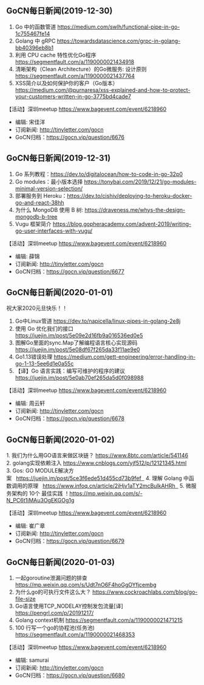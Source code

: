 ## GoCN每日新闻(2019-12-30)

1. Go 中的函数管道 https://medium.com/swlh/functional-pipe-in-go-1c755467fe14
2. Golang 中 gRPC https://towardsdatascience.com/grpc-in-golang-bb40396eb8b1
3. 利用 CPU cache 特性优化Go程序 https://segmentfault.com/a/1190000021434918
4. 清晰架构（Clean Architecture）的Go微服务: 设计原则 https://segmentfault.com/a/1190000021437764
5. XSS简介以及如何保护你的客户（Go版本）https://medium.com/@purnaresa/xss-explained-and-how-to-protect-your-customers-written-in-go-3775bd4cade7

【活动】深圳meetup https://www.bagevent.com/event/6218960

- 编辑: 宋佳洋
- 订阅新闻: http://tinyletter.com/gocn
- GoCN归档：https://gocn.vip/question/6676

## GoCN每日新闻(2019-12-31)

1. Go 系列教程：https://dev.to/digitalocean/how-to-code-in-go-32p0
2. Go modules：最小版本选择 https://tonybai.com/2019/12/21/go-modules-minimal-version-selection/
3. 部署服务到 Heroku：https://dev.to/cishiv/deploying-to-heroku-docker-go-and-react-38hh
4. 为什么 MongoDB 使用 B 树: https://draveness.me/whys-the-design-mongodb-b-tree
5. Vugu 框架简介   https://blog.gopheracademy.com/advent-2019/writing-go-user-interfaces-with-vugu/

【活动】深圳meetup https://www.bagevent.com/event/6218960

- 编辑: 薛锦
- 订阅新闻: http://tinyletter.com/gocn
- GoCN归档：https://gocn.vip/question/6677

## GoCN每日新闻(2020-01-01)
祝大家2020元旦快乐！！

1. Go中Linux管道 https://dev.to/napicella/linux-pipes-in-golang-2e8j
2. 使用 Go 优化我们的接口 https://juejin.im/post/5e09e2d16fb9a016536ed0e5
3. 图解Go里面的sync.Map了解编程语言核心实现源码 https://juejin.im/post/5e08df67f265da33f11ae9e0
4. Go1.13错误处理 https://medium.com/gett-engineering/error-handling-in-go-1-13-5ee6d1e0a55c
5. 【译】Go 语言实践：编写可维护的程序的建议 https://juejin.im/post/5e0ab70ef265da5d0f098988

【活动】深圳meetup https://www.bagevent.com/event/6218960

- 编辑: 周云轩
- 订阅新闻: http://tinyletter.com/gocn
- GoCN归档：https://gocn.vip/question/6678


## GoCN每日新闻(2020-01-02)

1. 我们为什么用GO语言来做区块链？ https://www.8btc.com/article/541146
2. golang实现依赖注入 https://www.cnblogs.com/yjf512/p/12121345.html
3. Gos: GO MODULE解决方案   https://juejin.im/post/5ce3f6ede51d455cd73b9fef  
4. 理解 Golang 中函数调用的原理   https://www.infoq.cn/article/2iHjv1aTY2mcBulkAHRh  
5. 微服务架构的 10个 最佳实践 ！https://mp.weixin.qq.com/s/-N_PC6t1iMAu3OgEKGOg1g

【活动】深圳meetup https://www.bagevent.com/event/6218960

- 编辑: 崔广章
- 订阅新闻: http://tinyletter.com/gocn
- GoCN归档：https://gocn.vip/question/6679


## GoCN每日新闻(2020-01-03)

1. 一起goroutine泄漏问题的排查 https://mp.weixin.qq.com/s/Udt7nO6F4hoGgOYfjcembg
2. 为什么go的可执行文件这么大？ https://www.cockroachlabs.com/blog/go-file-size
3. Go语言使用TCP_NODELAY控制发包流量[译] https://pengrl.com/p/20191217/
4. Golang context机制 https://segmentfault.com/a/1190000021471215
5. 100 行写一个go的协程池(任务池) https://segmentfault.com/a/1190000021468353

【活动】深圳meetup https://www.bagevent.com/event/6218960

- 编辑: samurai
- 订阅新闻: http://tinyletter.com/gocn
- GoCN归档：https://gocn.vip/question/6680
